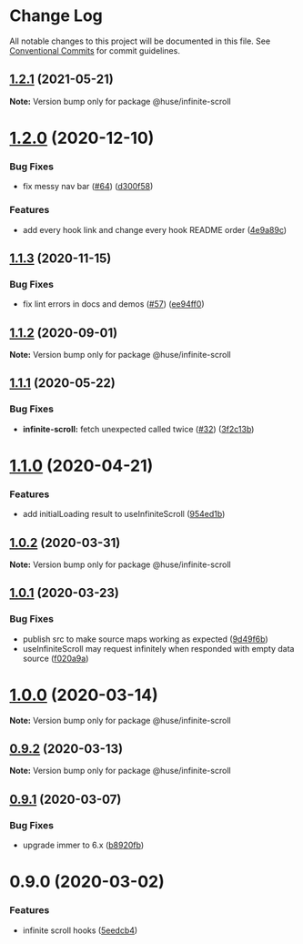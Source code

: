 # Change Log

All notable changes to this project will be documented in this file.
See [Conventional Commits](https://conventionalcommits.org) for commit guidelines.

## [1.2.1](https://github.com/ecomfe/react-hooks/compare/@huse/infinite-scroll@1.2.0...@huse/infinite-scroll@1.2.1) (2021-05-21)

**Note:** Version bump only for package @huse/infinite-scroll





# [1.2.0](https://github.com/ecomfe/react-hooks/compare/@huse/infinite-scroll@1.1.3...@huse/infinite-scroll@1.2.0) (2020-12-10)


### Bug Fixes

* fix messy nav bar ([#64](https://github.com/ecomfe/react-hooks/issues/64)) ([d300f58](https://github.com/ecomfe/react-hooks/commit/d300f5800310f880d79e36b459c502c5b4f5cfe2))


### Features

* add every hook link and change every hook README order ([4e9a89c](https://github.com/ecomfe/react-hooks/commit/4e9a89c6bbe846214d65393f0afef24c291718e6))





## [1.1.3](https://github.com/ecomfe/react-hooks/compare/@huse/infinite-scroll@1.1.1...@huse/infinite-scroll@1.1.3) (2020-11-15)


### Bug Fixes

* fix lint errors in docs and demos ([#57](https://github.com/ecomfe/react-hooks/issues/57)) ([ee94ff0](https://github.com/ecomfe/react-hooks/commit/ee94ff02bf09696374ca4250c496a4dec0cbe02a))





## [1.1.2](https://github.com/ecomfe/react-hooks/compare/@huse/infinite-scroll@1.1.1...@huse/infinite-scroll@1.1.2) (2020-09-01)

**Note:** Version bump only for package @huse/infinite-scroll





## [1.1.1](https://github.com/ecomfe/react-hooks/compare/@huse/infinite-scroll@1.1.0...@huse/infinite-scroll@1.1.1) (2020-05-22)


### Bug Fixes

* **infinite-scroll:** fetch unexpected called twice ([#32](https://github.com/ecomfe/react-hooks/issues/32)) ([3f2c13b](https://github.com/ecomfe/react-hooks/commit/3f2c13bd4b78ab98bfd7f4a75828634f4998a674))





# [1.1.0](https://github.com/ecomfe/react-hooks/compare/@huse/infinite-scroll@1.0.2...@huse/infinite-scroll@1.1.0) (2020-04-21)


### Features

* add initialLoading result to useInfiniteScroll ([954ed1b](https://github.com/ecomfe/react-hooks/commit/954ed1b61c29ddcbcd1e483b220cce05cbd1da3c))





## [1.0.2](https://github.com/ecomfe/react-hooks/compare/@huse/infinite-scroll@1.0.1...@huse/infinite-scroll@1.0.2) (2020-03-31)

**Note:** Version bump only for package @huse/infinite-scroll





## [1.0.1](https://github.com/ecomfe/react-hooks/compare/@huse/infinite-scroll@0.9.1...@huse/infinite-scroll@1.0.1) (2020-03-23)


### Bug Fixes

* publish src to make source maps working as expected ([9d49f6b](https://github.com/ecomfe/react-hooks/commit/9d49f6b294a445c302f05da958c6e427e7eae669))
* useInfiniteScroll may request infinitely when responded with empty data source ([f020a9a](https://github.com/ecomfe/react-hooks/commit/f020a9a0a7ad708e3cd3e42d8714182612c1faaf))





# [1.0.0](https://github.com/ecomfe/react-hooks/compare/@huse/infinite-scroll@0.9.1...@huse/infinite-scroll@1.0.0) (2020-03-14)

**Note:** Version bump only for package @huse/infinite-scroll





## [0.9.2](https://github.com/ecomfe/react-hooks/compare/@huse/infinite-scroll@0.9.1...@huse/infinite-scroll@0.9.2) (2020-03-13)

**Note:** Version bump only for package @huse/infinite-scroll





## [0.9.1](https://github.com/ecomfe/react-hooks/compare/@huse/infinite-scroll@0.9.0...@huse/infinite-scroll@0.9.1) (2020-03-07)


### Bug Fixes

* upgrade immer to 6.x ([b8920fb](https://github.com/ecomfe/react-hooks/commit/b8920fb67a14bd111b543efdcd58b67b8277ba46))





# 0.9.0 (2020-03-02)


### Features

* infinite scroll hooks ([5eedcb4](https://github.com/ecomfe/react-hooks/commit/5eedcb482a6adfba898e14d3a3fb579e60635c8c))
